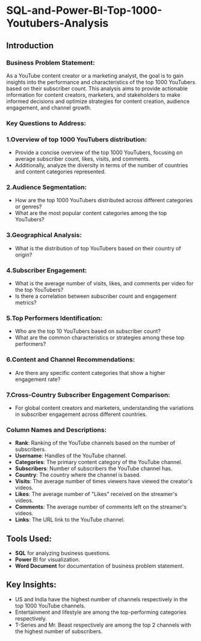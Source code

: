 # SQL-and-Power-BI-Top-1000-Youtubers-Analysis
## Introduction
### Business Problem Statement:
As a YouTube content creator or a marketing analyst, the goal is to gain insights into the performance and characteristics of the top 1000 YouTubers based on their subscriber count. This analysis aims to provide actionable information for content creators, marketers, and stakeholders to make informed decisions and optimize strategies for content creation, audience engagement, and channel growth.

### Key Questions to Address:

### 1.Overview of top 1000 YouTubers distribution:
* Provide a concise overview of the top 1000 YouTubers, focusing on average subscriber count, likes, visits, and comments. 
* Additionally, analyze the diversity in terms of the number of countries and content categories represented.

### 2.Audience Segmentation:
* How are the top 1000 YouTubers distributed across different categories or genres?
* What are the most popular content categories among the top YouTubers?

### 3.Geographical Analysis:
* What is the distribution of top YouTubers based on their country of origin?

### 4.Subscriber Engagement:
* What is the average number of visits, likes, and comments per video for the top YouTubers?
* Is there a correlation between subscriber count and engagement metrics?

### 5.Top Performers Identification:
* Who are the top 10 YouTubers based on subscriber count?
* What are the common characteristics or strategies among these top performers?

### 6.Content and Channel Recommendations:
* Are there any specific content categories that show a higher engagement rate?

### 7.Cross-Country Subscriber Engagement Comparison:
* For global content creators and marketers, understanding the variations in subscriber engagement across different countries.

### Column Names and Descriptions:
* **Rank**: Ranking of the YouTube channels based on the number of subscribers.
* **Username**: Handles of the YouTube channel.
* **Categories**: The primary content category of the YouTube channel.
* **Subscribers**: Number of subscribers the YouTube channel has.
* **Country**: The country where the channel is based.
* **Visits**: The average number of times viewers have viewed the creator's videos.
* **Likes**: The average number of "Likes" received on the streamer's videos.
* **Comments**: The average number of comments left on the streamer's videos.
* **Links**: The URL link to the YouTube channel.

## Tools Used:
* **SQL** for analyzing business questions.
* **Power** BI for visualization.
* **Word Document** for documentation of business problem statement.

## Key Insights:
* US and India have the highest number of channels respectively in the top 1000 YouTube channels.
* Entertainment and lifestyle are among the top-performing categories respectively.
* T-Series and Mr. Beast respectively are among the top 2 channels with the highest number of subscribers.


